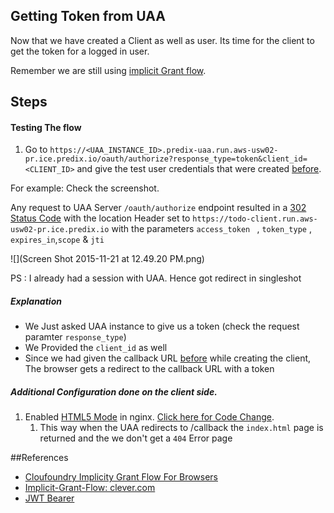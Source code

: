 ## Getting Token from UAA

Now that we have created a Client as well as user. Its time for the client to get the token for a logged in user.

Remember we are still using [implicit Grant flow](https://github.com/cloudfoundry/uaa/blob/master/docs/UAA-APIs.rst#implicit-grant-for-browsers-get-oauthauthorize).


## Steps
#### Testing The flow

1. Go to ` https://<UAA_INSTANCE_ID>.predix-uaa.run.aws-usw02-pr.ice.predix.io/oauth/authorize?response_type=token&client_id=<CLIENT_ID> ` and give the test user credentials that were created [before](./create_dummy_users_in_uaa.md).

For example: Check the screenshot.


Any request to UAA Server ` /oauth/authorize ` endpoint resulted in a [302 Status Code](https://en.wikipedia.org/wiki/HTTP_302) with the location Header set to ` https://todo-client.run.aws-usw02-pr.ice.predix.io ` with the parameters `access_token ` , `token_type` , `expires_in`,`scope` & `jti`


![](Screen Shot 2015-11-21 at 12.49.20 PM.png)


PS : I already had a session with UAA. Hence got redirect in singleshot

##### Explanation
* We Just asked UAA instance to give us a token (check the request paramter ` response_type `)
* We Provided the ` client_id ` as well
* Since we had given the callback URL [before](./registering_client_in_uaa.md) while creating the client, The browser gets a redirect to the callback URL with a token

##### Additional Configuration done on the client side.
1. Enabled [HTML5 Mode](https://docs.angularjs.org/guide/$location) in nginx. [Click here for Code Change](https://github.com/sks/predix-sample/pull/11/files#diff-482fe9fd97c71894541b48caf46732ddR41).
    1. This way when the UAA redirects to /callback the ` index.html ` page is returned and the we don't get a ` 404 ` Error page


##References

* [Cloufoundry Implicity Grant Flow For Browsers](https://github.com/cloudfoundry/uaa/blob/master/docs/UAA-APIs.rst#implicit-grant-for-browsers-get-oauthauthorize)
* [Implicit-Grant-Flow: clever.com](https://dev.clever.com/instant-login/implicit-grant-flow)
* [JWT Bearer](https://bshaffer.github.io/oauth2-server-php-docs/grant-types/jwt-bearer/)
